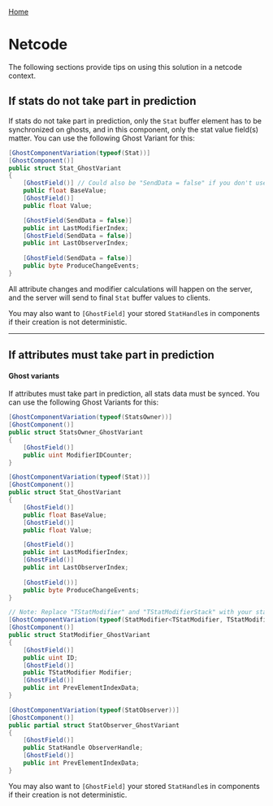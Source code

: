 
[Home](../README.md)

# Netcode

The following sections provide tips on using this solution in a netcode context.


## If stats do not take part in prediction

If stats do not take part in prediction, only the `Stat` buffer element has to be synchronized on ghosts, and in this component, only the stat value field(s) matter. You can use the following Ghost Variant for this:

```cs
[GhostComponentVariation(typeof(Stat))]
[GhostComponent()]
public struct Stat_GhostVariant
{
    [GhostField()] // Could also be "SendData = false" if you don't use it
    public float BaseValue;
    [GhostField()]
    public float Value;

    [GhostField(SendData = false)]
    public int LastModifierIndex;
    [GhostField(SendData = false)]
    public int LastObserverIndex;
    
    [GhostField(SendData = false)]
    public byte ProduceChangeEvents;
}
```

All attribute changes and modifier calculations will happen on the server, and the server will send to final `Stat` buffer values to clients.

You may also want to `[GhostField]` your stored `StatHandle`s in components if their creation is not deterministic.

--------------------------------------

## If attributes must take part in prediction

#### Ghost variants

If attributes must take part in prediction, all stats data must be synced. You can use the following Ghost Variants for this:

```cs
[GhostComponentVariation(typeof(StatsOwner))]
[GhostComponent()]
public struct StatsOwner_GhostVariant
{
    [GhostField()]
    public uint ModifierIDCounter;
}

[GhostComponentVariation(typeof(Stat))]
[GhostComponent()]
public struct Stat_GhostVariant
{
    [GhostField()] 
    public float BaseValue;
    [GhostField()]
    public float Value;

    [GhostField()]
    public int LastModifierIndex;
    [GhostField()]
    public int LastObserverIndex;
    
    [GhostField())]
    public byte ProduceChangeEvents;
}

// Note: Replace "TStatModifier" and "TStatModifierStack" with your stat modifier & stack types
[GhostComponentVariation(typeof(StatModifier<TStatModifier, TStatModifierStack>))]
[GhostComponent()]
public struct StatModifier_GhostVariant
{
    [GhostField()]
    public uint ID;
    [GhostField()]
    public TStatModifier Modifier;
    [GhostField()]
    public int PrevElementIndexData;
}

[GhostComponentVariation(typeof(StatObserver))]
[GhostComponent()]
public partial struct StatObserver_GhostVariant
{
    [GhostField()]
    public StatHandle ObserverHandle;
    [GhostField()]
    public int PrevElementIndexData;
}
```

You may also want to `[GhostField]` your stored `StatHandle`s in components if their creation is not deterministic.
